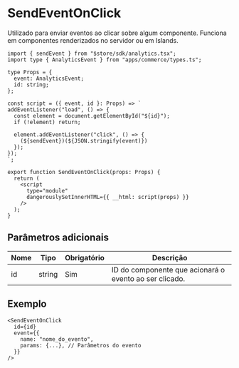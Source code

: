 # SendEventOnClick

Utilizado para enviar eventos ao clicar sobre algum componente. Funciona em componentes renderizados no servidor ou em Islands.

```tsx
import { sendEvent } from "$store/sdk/analytics.tsx";
import type { AnalyticsEvent } from "apps/commerce/types.ts";

type Props = {
  event: AnalyticsEvent;
  id: string;
};

const script = ({ event, id }: Props) => `
addEventListener("load", () => {
  const element = document.getElementById("${id}");
  if (!element) return;
  
  element.addEventListener("click", () => {
    (${sendEvent})(${JSON.stringify(event)})
  });
});
`;

export function SendEventOnClick(props: Props) {
  return (
    <script
      type="module"
      dangerouslySetInnerHTML={{ __html: script(props) }}
    />
  );
}
```

## Parâmetros adicionais

| Nome | Tipo | Obrigatório | Descrição |
| --- | --- | --- | --- |
| id | string | Sim | ID do componente que acionará o evento ao ser clicado. |

## Exemplo

```tsx
<SendEventOnClick
  id={id}
  event={{
    name: "nome_do_evento",
    params: {...}, // Parâmetros do evento
  }}
/>
```
